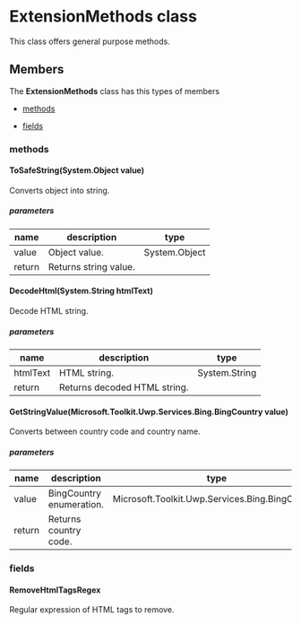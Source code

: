 
# ExtensionMethods class

This class offers general purpose methods.

## Members

The **ExtensionMethods** class has this types of members

* [methods](#methods)

* [fields](#fields)

### methods

#### ToSafeString(System.Object value)

Converts object into string.

##### parameters



| name | description | type || --- | --- | --- || value | Object value. | System.Object || return |Returns string value. |
#### DecodeHtml(System.String htmlText)

Decode HTML string.

##### parameters



| name | description | type || --- | --- | --- || htmlText | HTML string. | System.String || return |Returns decoded HTML string. |
#### GetStringValue(Microsoft.Toolkit.Uwp.Services.Bing.BingCountry value)

Converts between country code and country name.

##### parameters



| name | description | type || --- | --- | --- || value | BingCountry enumeration. | Microsoft.Toolkit.Uwp.Services.Bing.BingCountry || return |Returns country code. |
### fields

#### RemoveHtmlTagsRegex

Regular expression of HTML tags to remove.
